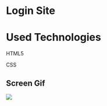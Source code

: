 <h1> Login Site </h1>

<h1> Used Technologies </h1>

HTML5

CSS

<h2> Screen Gif </h2>

![](login.gif)


